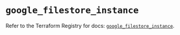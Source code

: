 # `google_filestore_instance`

Refer to the Terraform Registry for docs: [`google_filestore_instance`](https://registry.terraform.io/providers/hashicorp/google-beta/6.48.0/docs/resources/google_filestore_instance).
